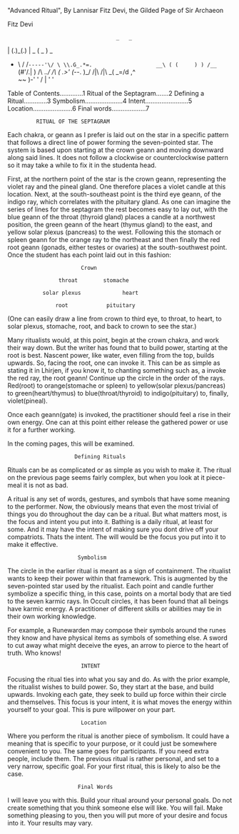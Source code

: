 "Advanced Ritual", By Lannisar Fitz Devi, the Gilded Page of Sir Archaeon 

   Fitz Devi

                                      _   _
  |                                  (.)_(.)
  |                               _ (   _   ) _
  + \                            / \/`-----'\/ \
  \\.G_.*=.                    __\ ( (     ) ) /__
   `(#'/.\|                    )   /\ \._./ /\   (
    .>' (_--.                   )_/ /|\   /|\ \_(
 _=/d   ,^\
~~ \)-'   '
   / |
  '  '

Table of Contents.............1
Ritual of the Septagram.......2
Defining a Ritual.............3
Symbolism.....................4
Intent........................5
Location......................6
Final words...................7

             RITUAL OF THE SEPTAGRAM

Each chakra, or geann as I prefer is laid out on the star in a specific
pattern that follows a direct line of power forming the seven-pointed
star. The system is based upon starting at the crown geann and moving
downward along said lines. It does not follow a clockwise or
counterclockwise pattern so it may take a while to fix it in the
studenta head.

First, at the northern point of the star is the crown geann,
representing the violet ray and the pineal gland. One therefore places a
violet candle at this location. Next, at the south-southeast point is
the third eye geann, of the indigo ray, which correlates with the
pituitary gland. As one can imagine the series of lines for the
septagram the rest becomes easy to lay out, with the blue geann of the
throat (thyroid gland) places a candle at a northwest position, the
green geann of the heart (thymus gland) to the east, and yellow solar
plexus (pancreas) to the west. Following this the stomach or spleen
geann for the orange ray to the northeast and then finally the red root
geann (gonads, either testes or ovaries) at the south-southwest point.
Once the student has each point laid out in this fashion:
                            


                           Crown

                    throat        stomache

               solar plexus             heart
                    
                   root            pituitary

(One can easily draw a line from crown to third eye, to throat, to
heart, to solar plexus, stomache, root, and back to crown to see the
star.)

Many ritualists would, at this point, begin at the crown chakra, and
work their way down. But the writer has found that to build power,
starting at the root is best. Nascent power, like water, even filling
from the top, builds upwards. So, facing the root, one can invoke it.
This can be as simple as stating it in Lhirjen, if you know it, to
chanting something such as, a invoke the red ray, the root geann!
Continue up the circle in the order of the rays. Red(root) to
orange(stomache or spleen) to yellow(solar plexus/pancreas) to
green(heart/thymus) to blue(throat/thyroid) to indigo(pituitary) to,
finally, violet(pineal).

Once each geann(gate) is invoked, the practitioner should feel a rise in
their own energy. One can at this point either release the gathered
power or use it for a further working.

In the coming pages, this will be examined.

                         Defining Rituals

Rituals can be as complicated or as simple as you wish to make it. The
ritual on the previous page seems fairly complex, but when you look at
it piece-meal it is not as bad.

A ritual is any set of words, gestures, and symbols that have some
meaning to the performer. Now, the obviously means that even the most
trivial of things you do throughout the day can be a ritual. But what
matters most, is the focus and intent you put into it. Bathing is a
daily ritual, at least for some. And it may have the intent of making
sure you dont drive off your compatriots. Thats the intent. The will
would be the focus you put into it to make it effective.

                          Symbolism

The circle in the earlier ritual is meant as a sign of containment. The
ritualist wants to keep their power within that framework. This is
augmented by the seven-pointed star used by the ritualist. Each point
and candle further symbolize a specific thing, in this case, points on a
mortal body that are tied to the seven karmic rays. In Occult circles,
it has been found that all beings have karmic energy. A practitioner of
different skills or abilities may tie in their own working knowledge.

For example, a Runewarden may compose their symbols around the runes
they know and have physical items as symbols of something else. A sword
to cut away what might deceive the eyes, an arrow to pierce to the heart
of truth. Who knows!

                           INTENT

Focusing the ritual ties into what you say and do. As with the prior
example, the ritualist wishes to build power. So, they start at the
base, and build upwards. Invoking each gate, they seek to build up force
within their circle and themselves. This focus is your intent, it is
what moves the energy within yourself to your goal. This is pure
willpower on your part.

                           Location

Where you perform the ritual is another piece of symbolism. It could
have a meaning that is specific to your purpose, or it could just be
somewhere convenient to you. The same goes for participants. If you need
extra people, include them. The previous ritual is rather personal, and
set to a very narrow, specific goal. For your first ritual, this is
likely to also be the case.

                          Final Words

I will leave you with this. Build your ritual around your personal
goals. Do not create something that you think someone else will like.
You will fail. Make something pleasing to you, then you will put more of
your desire and focus into it. Your results may vary.

